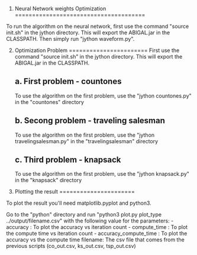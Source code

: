 1. Neural Network weights Optimization
======================================

To run the algorithm on the neural network, first use the command "source init.sh" in the jython directory. This will export the ABIGAL.jar in the CLASSPATH.
Then simply run "jython waveform.py".

2. Optimization Problem
=======================
First use the command "source init.sh" in the jython directory. This will export the ABIGAL.jar in the CLASSPATH.

    a. First problem - countones
    ----------------------------

    To use the algorithm on the first problem, use the "jython countones.py" in the "countones" directory

    b. Secong problem - traveling salesman
    --------------------------------------

    To use the algorithm on the first problem, use the "jython travelingsalesman.py" in the "travelingsalesman" directory

    c. Third problem - knapsack
    ---------------------------

    To use the algorithm on the first problem, use the "jython knapsack.py" in the "knapsack" directory


3. Plotting the result
======================

To plot the result you'll need matplotlib.pyplot and python3.

Go to the "python" directory and run "python3 plot.py plot_type ../output/filename.csv" with the following value for the parameters:
    - accuracy : To plot the accuracy vs iteration count
    - compute_time : To plot the compute time vs iteration count
    - accuracy_compute_time : To plot the accuracy vs the compute time
filename: The csv file that comes from the previous scripts (co_out.csv, ks_out.csv, tsp_out.csv)
